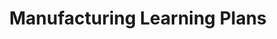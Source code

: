 ---
layout: planlist
title: Manufacturing Learning Plans
permalink: /industry/manufacturing/
includemethod: all
includeplans:
- manufacturing
---